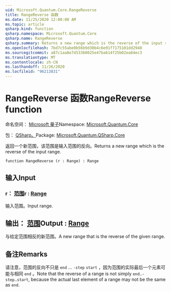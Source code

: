 ```yaml
---
uid: Microsoft.Quantum.Core.RangeReverse
title: RangeReverse 函数
ms.date: 11/25/2020 12:00:00 AM
ms.topic: article
qsharp.kind: function
qsharp.namespace: Microsoft.Quantum.Core
qsharp.name: RangeReverse
qsharp.summary: Returns a new range which is the reverse of the input range.
ms.openlocfilehash: 7bd7c55abe0b56b9d30b4c6e91f7175101dd2948
ms.sourcegitcommit: a87c1aa8e7453360025e47ba614f25b02ea84ec3
ms.translationtype: MT
ms.contentlocale: zh-CN
ms.lasthandoff: 11/26/2020
ms.locfileid: "96213831"
---
```

# <a name="rangereverse-function"></a><span data-ttu-id="4f2cd-102">RangeReverse 函数</span><span class="sxs-lookup"><span data-stu-id="4f2cd-102">RangeReverse function</span></span>

<span data-ttu-id="4f2cd-103">命名空间： [Microsoft 量子](xref:Microsoft.Quantum.Core)</span><span class="sxs-lookup"><span data-stu-id="4f2cd-103">Namespace: [Microsoft.Quantum.Core](xref:Microsoft.Quantum.Core)</span></span>

<span data-ttu-id="4f2cd-104">包： [QSharp。](https://nuget.org/packages/Microsoft.Quantum.QSharp.Core)</span><span class="sxs-lookup"><span data-stu-id="4f2cd-104">Package: [Microsoft.Quantum.QSharp.Core](https://nuget.org/packages/Microsoft.Quantum.QSharp.Core)</span></span>


<span data-ttu-id="4f2cd-105">返回一个新范围，该范围是输入范围的反向。</span><span class="sxs-lookup"><span data-stu-id="4f2cd-105">Returns a new range which is the reverse of the input range.</span></span>

```qsharp
function RangeReverse (r : Range) : Range
```


## <a name="input"></a><span data-ttu-id="4f2cd-106">输入</span><span class="sxs-lookup"><span data-stu-id="4f2cd-106">Input</span></span>

### <a name="r--range"></a><span data-ttu-id="4f2cd-107">r： [范围](xref:microsoft.quantum.lang-ref.range)</span><span class="sxs-lookup"><span data-stu-id="4f2cd-107">r : [Range](xref:microsoft.quantum.lang-ref.range)</span></span>

<span data-ttu-id="4f2cd-108">输入范围。</span><span class="sxs-lookup"><span data-stu-id="4f2cd-108">Input range.</span></span>



## <a name="output--range"></a><span data-ttu-id="4f2cd-109">输出： [范围](xref:microsoft.quantum.lang-ref.range)</span><span class="sxs-lookup"><span data-stu-id="4f2cd-109">Output : [Range](xref:microsoft.quantum.lang-ref.range)</span></span>

<span data-ttu-id="4f2cd-110">与给定范围相反的新范围。</span><span class="sxs-lookup"><span data-stu-id="4f2cd-110">A new range that is the reverse of the given range.</span></span>

## <a name="remarks"></a><span data-ttu-id="4f2cd-111">备注</span><span class="sxs-lookup"><span data-stu-id="4f2cd-111">Remarks</span></span>

<span data-ttu-id="4f2cd-112">请注意，范围的反向不只是 `end` ... `-step` `start` ，因为范围的实际最后一个元素可能与相同 `end` 。</span><span class="sxs-lookup"><span data-stu-id="4f2cd-112">Note that the reverse of a range is not simply `end`..`-step`..`start`, because the actual last element of a range may not be the same as `end`.</span></span>